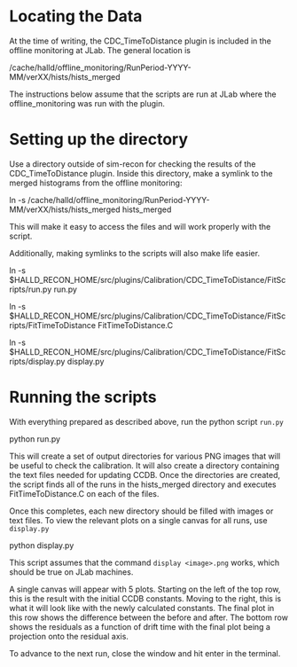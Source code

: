 # Locating the Data
At the time of writing, the CDC_TimeToDistance plugin is included in the offline monitoring at JLab. The general location is

/cache/halld/offline_monitoring/RunPeriod-YYYY-MM/verXX/hists/hists_merged

The instructions below assume that the scripts are run at JLab where the offline_monitoring was run with the plugin.

# Setting up the directory
Use a directory outside of sim-recon for checking the results of the CDC_TimeToDistance plugin. Inside this directory, make a symlink to the merged histograms from the offline monitoring:

ln -s /cache/halld/offline_monitoring/RunPeriod-YYYY-MM/verXX/hists/hists_merged hists_merged

This will make it easy to access the files and will work properly with the script.

Additionally, making symlinks to the scripts will also make life easier.

ln -s $HALLD_RECON_HOME/src/plugins/Calibration/CDC_TimeToDistance/FitScripts/run.py run.py

ln -s $HALLD_RECON_HOME/src/plugins/Calibration/CDC_TimeToDistance/FitScripts/FitTimeToDistance FitTimeToDistance.C

ln -s $HALLD_RECON_HOME/src/plugins/Calibration/CDC_TimeToDistance/FitScripts/display.py display.py

# Running the scripts
With everything prepared as described above, run the python script `run.py`

python run.py

This will create a set of output directories for various PNG images that will be useful to check the calibration. It will also create a directory containing the text files needed for updating CCDB. Once the directories are created, the script finds all of the runs in the hists_merged directory and executes FitTimeToDistance.C on each of the files.

Once this completes, each new directory should be filled with images or text files. To view the relevant plots on a single canvas for all runs, use `display.py`

python display.py

This script assumes that the command `display <image>.png` works, which should be true on JLab machines.

A single canvas will appear with 5 plots. Starting on the left of the top row, this is the result with the initial CCDB constants. Moving to the right, this is what it will look like with the newly calculated constants. The final plot in this row shows the difference between the before and after. The bottom row shows the residuals as a function of drift time with the final plot being a projection onto the residual axis.

To advance to the next run, close the window and hit enter in the terminal.
